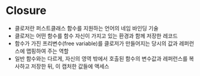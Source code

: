 # Closure

- 클로저란 퍼스트클래스 함수를 지원하는 언어의 네임 바인딩 기술
- 클로저는 어떤 함수를 함수 자신이 가지고 있는 환경과 함께 저장한 레코드
- 함수가 가진 프리변수(free variable)를 클로저가 만들어지는 당시의 값과 레퍼런스에 맵핑하여 주는 역할
- 일반 함수와는 다르게, 자신의 영역 밖에서 호출된 함수의 변수값과 레퍼런스를 복사하고 저장한 뒤, 이 캡처한 값들에 액세스

